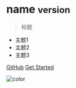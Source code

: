 <!-- _coverpage.md -->

# name <small>version</small>

> 标题

- 主题1
- 主题2
- 主题3

[GitHub](https://github.com)
[Get Started](guide)

![color](#f0f0f0)